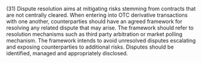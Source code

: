 (31) Dispute resolution aims at mitigating risks stemming from contracts that are not centrally cleared. When entering into OTC derivative transactions with one another, counterparties should have an agreed framework for resolving any related dispute that may arise. The framework should refer to resolution mechanisms such as third party arbitration or market polling mechanism. The framework intends to avoid unresolved disputes escalating and exposing counterparties to additional risks. Disputes should be identified, managed and appropriately disclosed.